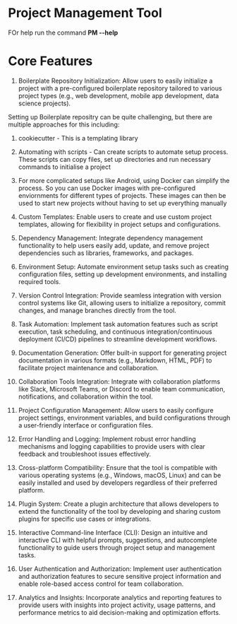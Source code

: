 # Project Management Tool
FOr help run the command **PM --help**

# Core Features
1. Boilerplate Repository Initialization: Allow users to easily initialize a project with a pre-configured boilerplate repository tailored to various project types (e.g., web development, mobile app development, data science projects).

Setting up Boilerplate repositry can be quite challenging, but there are multiple approaches for this including:
1. cookiecutter - This is a templating library
2. Automating with scripts - Can create scripts to automate setup process. These scripts can copy files, set up directories and run necessary commands to initialise a project
3. For more complicated setups like Android, using Docker can simplify the process. So you can use Docker images with pre-configured enviornments for different types of projects. These images can then be used to start new projects without having to set up everything manually


2. Custom Templates: Enable users to create and use custom project templates, allowing for flexibility in project setups and configurations.

3. Dependency Management: Integrate dependency management functionality to help users easily add, update, and remove project dependencies such as libraries, frameworks, and packages.

4. Environment Setup: Automate environment setup tasks such as creating configuration files, setting up development environments, and installing required tools.

5. Version Control Integration: Provide seamless integration with version control systems like Git, allowing users to initialize a repository, commit changes, and manage branches directly from the tool.

6. Task Automation: Implement task automation features such as script execution, task scheduling, and continuous integration/continuous deployment (CI/CD) pipelines to streamline development workflows.

7. Documentation Generation: Offer built-in support for generating project documentation in various formats (e.g., Markdown, HTML, PDF) to facilitate project maintenance and collaboration.

8. Collaboration Tools Integration: Integrate with collaboration platforms like Slack, Microsoft Teams, or Discord to enable team communication, notifications, and collaboration within the tool.

9. Project Configuration Management: Allow users to easily configure project settings, environment variables, and build configurations through a user-friendly interface or configuration files.

10. Error Handling and Logging: Implement robust error handling mechanisms and logging capabilities to provide users with clear feedback and troubleshoot issues effectively.

11. Cross-platform Compatibility: Ensure that the tool is compatible with various operating systems (e.g., Windows, macOS, Linux) and can be easily installed and used by developers regardless of their preferred platform.

12. Plugin System: Create a plugin architecture that allows developers to extend the functionality of the tool by developing and sharing custom plugins for specific use cases or integrations.

13. Interactive Command-line Interface (CLI): Design an intuitive and interactive CLI with helpful prompts, suggestions, and autocomplete functionality to guide users through project setup and management tasks.

14. User Authentication and Authorization: Implement user authentication and authorization features to secure sensitive project information and enable role-based access control for team collaboration.

15. Analytics and Insights: Incorporate analytics and reporting features to provide users with insights into project activity, usage patterns, and performance metrics to aid decision-making and optimization efforts.
